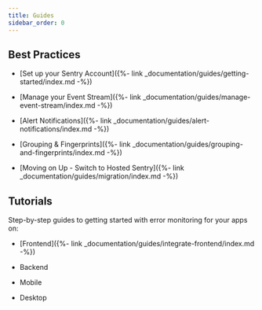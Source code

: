 ```yaml
---
title: Guides
sidebar_order: 0
---
```



## Best Practices

* [Set up your Sentry Account]({%- link _documentation/guides/getting-started/index.md -%})

* [Manage your Event Stream]({%- link _documentation/guides/manage-event-stream/index.md -%})

* [Alert Notifications]({%- link _documentation/guides/alert-notifications/index.md -%})

* [Grouping & Fingerprints]({%- link _documentation/guides/grouping-and-fingerprints/index.md -%})

* [Moving on Up - Switch to Hosted Sentry]({%- link _documentation/guides/migration/index.md -%})

## Tutorials

Step-by-step guides to getting started with error monitoring for your apps on:

* [Frontend]({%- link _documentation/guides/integrate-frontend/index.md -%})

* Backend

* Mobile

* Desktop
